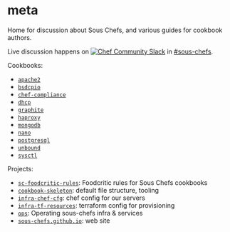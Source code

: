 # meta

Home for discussion about Sous Chefs, and various guides for cookbook authors.

Live discussion happens on [![Chef Community Slack](https://community-slack.chef.io/badge.svg)](https://community-slack.chef.io/) in [#sous-chefs](https://chefcommunity.slack.com/messages/sous-chefs/).

Cookbooks:
- [`apache2`](https://github.com/sous-chefs/apache2)
- [`bsdcpio`](https://github.com/sous-chefs/bsdcpio)
- [`chef-compliance`](https://github.com/sous-chefs/chef-compliance)
- [`dhcp`](https://github.com/sous-chefs/dhcp)
- [`graphite`](https://github.com/sous-chefs/graphite)
- [`haproxy`](https://github.com/sous-chefs/haproxy)
- [`mongodb`](https://github.com/sous-chefs/mongodb)
- [`nano`](https://github.com/sous-chefs/nano)
- [`postgresql`](https://github.com/sous-chefs/postgresql)
- [`unbound`](https://github.com/sous-chefs/unbound)
- [`sysctl`](https://github.com/sous-chefs/sysctl)

Projects:

- [`sc-foodcritic-rules`](https://github.com/sous-chefs/sc-foodcritic-rules): Foodcritic rules for Sous Chefs cookbooks
- [`cookbook-skeleton`](https://github.com/sous-chefs/cookbook-skeleton): default file structure, tooling
- [`infra-chef-cfg`](https://github.com/sous-chefs/infra-chef-cfg): chef config for our servers
- [`infra-tf-resources`](https://github.com/sous-chefs/infra-tf-resources): terraform config for provisioning
- [`ops`](https://github.com/sous-chefs/ops): Operating sous-chefs infra & services
- [`sous-chefs.github.io`](https://github.com/sous-chefs/sous-chefs.github.io): web site
